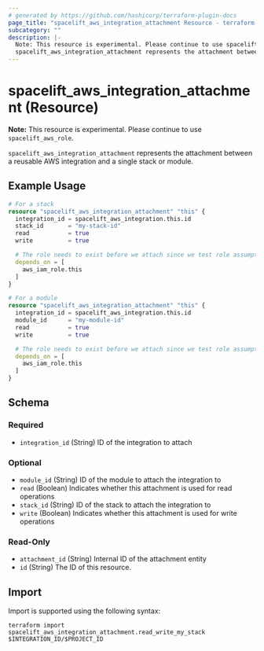 ```yaml
---
# generated by https://github.com/hashicorp/terraform-plugin-docs
page_title: "spacelift_aws_integration_attachment Resource - terraform-provider-spacelift"
subcategory: ""
description: |-
  Note: This resource is experimental. Please continue to use spacelift_aws_role.
  spacelift_aws_integration_attachment represents the attachment between a reusable AWS integration and a single stack or module.
---
```


# spacelift_aws_integration_attachment (Resource)

**Note:** This resource is experimental. Please continue to use `spacelift_aws_role`.

`spacelift_aws_integration_attachment` represents the attachment between a reusable AWS integration and a single stack or module.

## Example Usage

```terraform
# For a stack
resource "spacelift_aws_integration_attachment" "this" {
  integration_id = spacelift_aws_integration.this.id
  stack_id       = "my-stack-id"
  read           = true
  write          = true

  # The role needs to exist before we attach since we test role assumption during attachment.
  depends_on = [
    aws_iam_role.this
  ]
}

# For a module
resource "spacelift_aws_integration_attachment" "this" {
  integration_id = spacelift_aws_integration.this.id
  module_id      = "my-module-id"
  read           = true
  write          = true

  # The role needs to exist before we attach since we test role assumption during attachment.
  depends_on = [
    aws_iam_role.this
  ]
}
```

<!-- schema generated by tfplugindocs -->
## Schema

### Required

- `integration_id` (String) ID of the integration to attach

### Optional

- `module_id` (String) ID of the module to attach the integration to
- `read` (Boolean) Indicates whether this attachment is used for read operations
- `stack_id` (String) ID of the stack to attach the integration to
- `write` (Boolean) Indicates whether this attachment is used for write operations

### Read-Only

- `attachment_id` (String) Internal ID of the attachment entity
- `id` (String) The ID of this resource.

## Import

Import is supported using the following syntax:

```shell
terraform import spacelift_aws_integration_attachment.read_write_my_stack $INTEGRATION_ID/$PROJECT_ID
```
